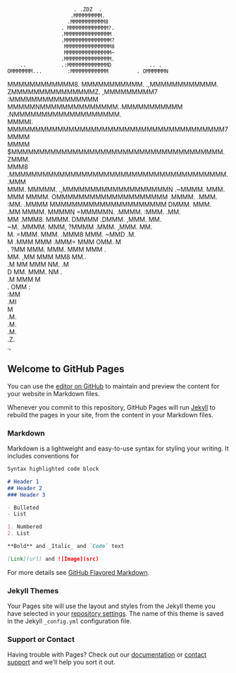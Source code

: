                          . .ZDZ  .                          
                        .MMMMMMMMM.                         
                       .MMMMMMMMMMM8                        
                     . MMMMMMMMMMMMM?.                      
                     .MMMMMMMMMMMMMMM                       
                     .MMMMMMMMMMMMMMM?                      
                      MMMMMMMMMMMMMMM8                      
                      MMMMMMMMMMMMMMM~                      
                     .MMMMMMMMMMMMMMM.                      
        ..           .:MMMMMMMMMMMMMD            .. .       
    OMMMMMMM...        :MMMMMMMMMMMM         . OMMMMMMN     
   MMMMMMMMMMMM8.       MMMMMMMMMMM.      .,MMMMMMMMMMMM.   
  ZMMMMMMMMMMMMMMMZ.    ,MMMMMMMMM7     :MMMMMMMMMMMMMMMM   
  MMMMMNMMMMMMMMMMMMMM..MMMMMMMMMMM .NMMMMMMMMMMMMMMMMMMM.  
  MMMMI.  MMMMMMMMMMMMMMMMMMMMMMMMMMMMMMMMMMMMMMM7   MMMM   
  MMMM    $MMMMMMMMMMMMMMMMMMMMMMMMMMMMMMMMMMMMMM.   ZMMM.  
  MMM8   .MMMMMMMMMMMMMMMMMMMMMMMMMMMMMMMMMMMMMMM.   .MMM   
  MMM.    MMMMM.  .,MMMMMMMMMMMMMMMMMMMN   .~MMMM.    MMM.  
  MMM     MMMM.    OMMMMMMMMMMMMMMMMMMMM    .MMMM.   .MMM.  
  :MM.   .MMMM     MMMMMMMMMMMMMMMMMMMMM     DMMM.    MMM.  
  .MM     MMMM.    MMMMN  =MMMMMN. .MMMM.    :MMM.   .MM.   
   MM    .MMM8.    MMMM.   DMMMM   .DMMM.    ,MMM.    MM.   
   ~M.   .MMMM.    MMM,    ?MMMM    .MMM.    ,MMM.    MM.   
    M.    =MMM.    MMM.    .MMM8     MMM.    ~MMD    .M.    
    M     .MMM     MMM     .MMM=     MMM     OMM.     M     
    .      ?MM     MMM.     MMM.     MMM     MMM       .    
            MM.    ,MM      MMM      MM8     MM..           
            .M      MM      MMM      NM.    .M              
              D     MM.     MMM.     NM    .                
                    .M      MMM      M                      
                      .     OMM      :                      
                            :MM                             
                            .MI                             
                             M                              
                            .M.                             
                            .M.                             
                            .M.                             
                            .Z.                             
                            .,                              



## Welcome to GitHub Pages

You can use the [editor on GitHub](https://github.com/stringism/stringism.github.io/edit/master/index.md) to maintain and preview the content for your website in Markdown files.

Whenever you commit to this repository, GitHub Pages will run [Jekyll](https://jekyllrb.com/) to rebuild the pages in your site, from the content in your Markdown files.

### Markdown

Markdown is a lightweight and easy-to-use syntax for styling your writing. It includes conventions for

```markdown
Syntax highlighted code block

# Header 1
## Header 2
### Header 3

- Bulleted
- List

1. Numbered
2. List

**Bold** and _Italic_ and `Code` text

[Link](url) and ![Image](src)
```

For more details see [GitHub Flavored Markdown](https://guides.github.com/features/mastering-markdown/).

### Jekyll Themes

Your Pages site will use the layout and styles from the Jekyll theme you have selected in your [repository settings](https://github.com/stringism/stringism.github.io/settings). The name of this theme is saved in the Jekyll `_config.yml` configuration file.

### Support or Contact

Having trouble with Pages? Check out our [documentation](https://help.github.com/categories/github-pages-basics/) or [contact support](https://github.com/contact) and we’ll help you sort it out.
